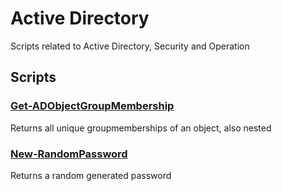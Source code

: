# Active Directory
Scripts related to Active Directory, Security and Operation
## Scripts
### [Get-ADObjectGroupMembership](./Get-ADObjectGroupMembership/)
Returns all unique groupmemberships of an object, also nested
### [New-RandomPassword](./New-RandomPassword/)
Returns a random generated password
